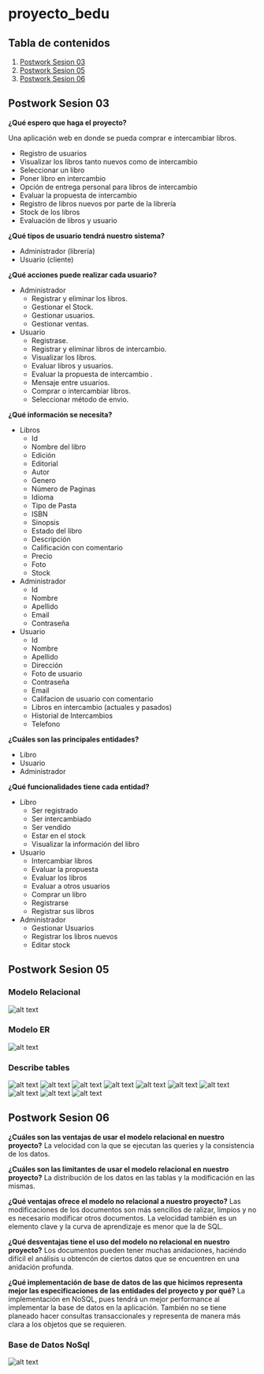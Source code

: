 # proyecto_bedu

## Tabla de contenidos
1. [Postwork Sesion 03](#postwork-3)
2. [Postwork Sesion 05](#postwork-5)
3. [Postwork Sesion 06](#postwork-6)

## Postwork Sesion 03 <a name="postwork-3"></a>

**¿Qué espero que haga el proyecto?**

Una aplicación web en donde se pueda comprar e intercambiar libros.  
- Registro de usuarios  
- Visualizar los libros tanto nuevos como de intercambio  
- Seleccionar un libro  
- Poner libro en intercambio  
- Opción de entrega personal para libros de intercambio  
- Evaluar la propuesta de intercambio  
- Registro de libros nuevos por parte de la librería  
- Stock de los libros  
- Evaluación de libros y usuario  

**¿Qué tipos de usuario tendrá nuestro sistema?**
- Administrador (librería)  
- Usuario (cliente)  

**¿Qué acciones puede realizar cada usuario?**

- Administrador  
    - Registrar y eliminar los libros.  
    - Gestionar el Stock.  
    - Gestionar usuarios.  
    - Gestionar ventas.  
- Usuario
    - Registrase.  
    - Registrar y eliminar libros de intercambio.  
    - Visualizar los libros.  
    - Evaluar libros y usuarios.  
    - Evaluar la propuesta de intercambio . 
    - Mensaje entre usuarios.
    - Comprar o intercambiar libros.  
    - Seleccionar método de envio.  

**¿Qué información se necesita?**

- Libros  
    - Id 
    - Nombre del libro  
    - Edición  
    - Editorial  
    - Autor  
    - Genero  
    - Número de Paginas  
    - Idioma  
    - Tipo de Pasta  
    - ISBN  
    - Sinopsis  
    - Estado del libro  
    - Descripción  
    - Calificación con comentario  
    - Precio  
    - Foto  
    - Stock  
- Administrador  
    - Id  
    - Nombre 
    - Apellido 
    - Email  
    - Contraseña
- Usuario  
    - Id  
    - Nombre  
    - Apellido  
    - Dirección  
    - Foto de usuario  
    - Contraseña  
    - Email  
    - Califacion de usuario con comentario
    - Libros en intercambio (actuales y pasados)  
    - Historial de Intercambios  
    - Telefono  

**¿Cuáles son las principales entidades?** 
- Libro  
- Usuario  
- Administrador

**¿Qué funcionalidades tiene cada entidad?**
- Libro  
    - Ser registrado  
    - Ser intercambiado  
    - Ser vendido  
    - Estar en el stock  
    - Visualizar la información del libro  
- Usuario  
    - Intercambiar libros  
    - Evaluar la propuesta  
    - Evaluar los libros  
    - Evaluar a otros usuarios  
    - Comprar un libro  
    - Registrarse  
    - Registrar sus libros  
- Administrador  
    - Gestionar Usuarios
    - Registrar los libros nuevos
    - Editar stock

## Postwork Sesion 05 <a name="postwork-5"></a>

### Modelo Relacional
![alt text](https://github.com/HanniHans/proyecto_bedu/blob/OldFiles/database/modelo_relacional.png)

### Modelo ER
![alt text](https://github.com/HanniHans/proyecto_bedu/blob/OldFiles/database/modelo_ER.png)

### Describe tables

![alt text](https://github.com/HanniHans/proyecto_bedu/blob/OldFiles/database/describe_tables/administradores.png)
![alt text](https://github.com/HanniHans/proyecto_bedu/blob/OldFiles/database/describe_tables/articulos_compra.png)
![alt text](https://github.com/HanniHans/proyecto_bedu/blob/OldFiles/database/describe_tables/autores.png)
![alt text](https://github.com/HanniHans/proyecto_bedu/blob/OldFiles/database/describe_tables/compras.png)
![alt text](https://github.com/HanniHans/proyecto_bedu/blob/OldFiles/database/describe_tables/editoriales.png)
![alt text](https://github.com/HanniHans/proyecto_bedu/blob/OldFiles/database/describe_tables/generos.png)
![alt text](https://github.com/HanniHans/proyecto_bedu/blob/OldFiles/database/describe_tables/idiomas.png)
![alt text](https://github.com/HanniHans/proyecto_bedu/blob/OldFiles/database/describe_tables/intercambios.png)
![alt text](https://github.com/HanniHans/proyecto_bedu/blob/OldFiles/database/describe_tables/libros.png)
![alt text](https://github.com/HanniHans/proyecto_bedu/blob/OldFiles/database/describe_tables/usuarios.png)


## Postwork Sesion 06 <a name="postwork-6"></a>

**¿Cuáles son las ventajas de usar el modelo relacional en nuestro proyecto?**
    La velocidad con la que se ejecutan las queries y la consistencia de los datos.  

**¿Cuáles son las limitantes de usar el modelo relacional en nuestro proyecto?**
    La distribución de los datos en las tablas y la modificación en las mismas. 

**¿Qué ventajas ofrece el modelo no relacional a nuestro proyecto?**
    Las modificaciones de los documentos son más sencillos de ralizar, limpios y no es necesario modificar otros documentos. La velocidad también es un elemento clave y la curva de aprendizaje es menor que la de SQL. 

**¿Qué desventajas tiene el uso del modelo no relacional en nuestro proyecto?**
    Los documentos pueden tener muchas anidaciones, haciéndo difícil el análisis u obtencón de ciertos datos que se encuentren en una anidación profunda.

**¿Qué implementación de base de datos de las que hicimos representa mejor las especificaciones de las entidades del proyecto y por qué?**
    La implementación en NoSQL, pues tendrá un mejor performance al implementar la base de datos en la aplicación. También no se tiene planeado hacer consultas transaccionales y representa de manera más clara a los objetos que se requieren.


### Base de Datos NoSql
![alt text](https://github.com/HanniHans/proyecto_bedu/blob/OldFiles/database/NoSql.png)
